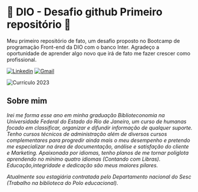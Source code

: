 # 🌠  DIO - Desafio github Primeiro repositório  🌠

Meu primeiro repositório de fato, um desafio proposto no Bootcamp de programação Front-end da DIO com o banco Inter. Agradeço a oportunidade de aprender algo novo que irá de fato me fazer crescer como profissional.

[![Linkedin](https://img.shields.io/badge/LinkedIn-0077B5?style=for-the-badge&logo=linkedin&logoColor=white)](https://www.linkedin.com/in/larissaricardo/)
[![Gmail](https://img.shields.io/badge/Gmail-D14836?style=for-the-badge&logo=gmail&logoColor=white)](larissaricardo307@gmail.com)

![Currículo 2023](https://drive.google.com/file/d/1zRV3tB1n4CWSbw4yTgbkkcpFNGLpLkDQ/view?usp=drivesdk)
## Sobre mim

_Irei me forma esse ano em minha graduação Biblioteconomia na Universidade Federal do Estado do Rio de Janeiro, um curso de humanas focado em classificar, organizar e difundir informação de qualquer suporte. Tenho cursos técnicos de administração além de diversos cursos complementares para progredir ainda mais o meu desempenho e pretendo me especializar na área de documentação, análise e satisfação do cliente e Marketing. Apaixonada por idiomas, tenho planos de me tornar poliglota aprendendo no mínimo quatro idiomas (Contando com Libras). Educação,integridade e dedicação são meus maiores pilares._

_Atualmente sou estagiária contratada pelo Departamento nacional do Sesc (Trabalho na biblioteca do Polo educacional)._
